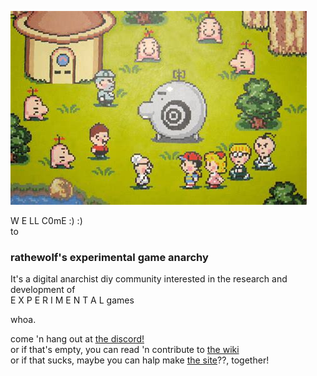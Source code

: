 ![](image.jpg?raw=true)

W E LL C0mE :) :)  
to  
### rathewolf's experimental game anarchy

It's a digital anarchist diy community interested in the research and development of  
E X P E R I M E N T A L games

whoa.

come 'n hang out at [the discord!](https://discord.gg/BsUq9n3)\
or if that's empty, you can read 'n contribute to [the wiki](https://github.com/Rahil627/experimental-game-anarchy/wiki)\
or if that sucks, maybe you can halp make [the site](https://ega.rathewolf.com)??, together!
